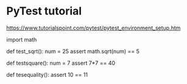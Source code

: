 # PyTest tutorial 

https://www.tutorialspoint.com/pytest/pytest_environment_setup.htm


import math

def test_sqrt():
   num = 25
   assert math.sqrt(num) == 5

def testsquare():
   num = 7
   assert 7*7 == 40

def tesequality():
   assert 10 == 11

